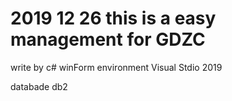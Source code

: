 # 2019 12 26 this is  a easy management for GDZC
 write by c#   winForm
 environment  Visual Stdio 2019 


databade  db2
